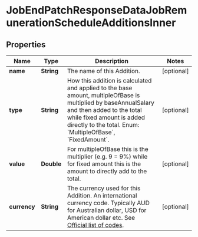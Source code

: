 

# JobEndPatchResponseDataJobRemunerationScheduleAdditionsInner


## Properties

| Name | Type | Description | Notes |
|------------ | ------------- | ------------- | -------------|
|**name** | **String** | The name of this Addition. |  [optional] |
|**type** | **String** | How this addition is calculated and applied to the base amount, multipleOfBase is multiplied by baseAnnualSalary and then added to the total while fixed amount is added directly to the total. Enum: &#x60;MultipleOfBase&#x60;, &#x60;FixedAmount&#x60;. |  [optional] |
|**value** | **Double** | For multipleOfBase this is the multiplier (e.g. 9 &#x3D; 9%) while for fixed amount this is the amount to directly add to the total. |  [optional] |
|**currency** | **String** | The currency used for this Addition. An international currency code. Typically AUD for Australian dollar, USD for American dollar etc. See [Official list of codes](https://www.iban.com/currency-codes). |  [optional] |



